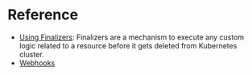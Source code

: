 # Reference
  
  - [Using Finalizers](./using-finalizers.md): Finalizers are a mechanism to
	execute any custom logic related to a resource before it gets deleted from
	Kubernetes cluster.
  - [Webhooks](../TODO.md)